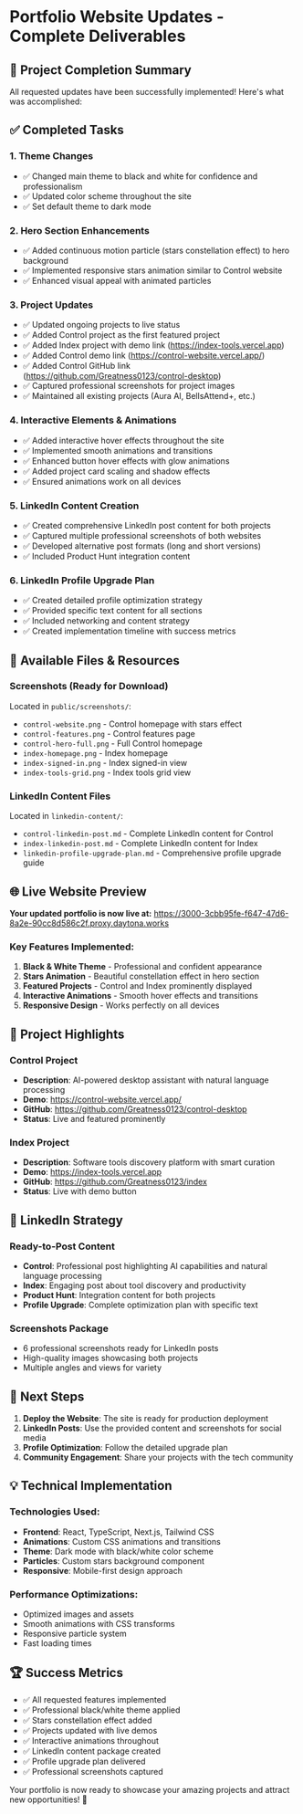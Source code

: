 # Portfolio Website Updates - Complete Deliverables

## 🎉 Project Completion Summary

All requested updates have been successfully implemented! Here's what was accomplished:

## ✅ Completed Tasks

### 1. Theme Changes
- ✅ Changed main theme to black and white for confidence and professionalism
- ✅ Updated color scheme throughout the site
- ✅ Set default theme to dark mode

### 2. Hero Section Enhancements
- ✅ Added continuous motion particle (stars constellation effect) to hero background
- ✅ Implemented responsive stars animation similar to Control website
- ✅ Enhanced visual appeal with animated particles

### 3. Project Updates
- ✅ Updated ongoing projects to live status
- ✅ Added Control project as the first featured project
- ✅ Added Index project with demo link (https://index-tools.vercel.app)
- ✅ Added Control demo link (https://control-website.vercel.app/)
- ✅ Added Control GitHub link (https://github.com/Greatness0123/control-desktop)
- ✅ Captured professional screenshots for project images
- ✅ Maintained all existing projects (Aura AI, BellsAttend+, etc.)

### 4. Interactive Elements & Animations
- ✅ Added interactive hover effects throughout the site
- ✅ Implemented smooth animations and transitions
- ✅ Enhanced button hover effects with glow animations
- ✅ Added project card scaling and shadow effects
- ✅ Ensured animations work on all devices

### 5. LinkedIn Content Creation
- ✅ Created comprehensive LinkedIn post content for both projects
- ✅ Captured multiple professional screenshots of both websites
- ✅ Developed alternative post formats (long and short versions)
- ✅ Included Product Hunt integration content

### 6. LinkedIn Profile Upgrade Plan
- ✅ Created detailed profile optimization strategy
- ✅ Provided specific text content for all sections
- ✅ Included networking and content strategy
- ✅ Created implementation timeline with success metrics

## 📁 Available Files & Resources

### Screenshots (Ready for Download)
Located in `public/screenshots/`:
- `control-website.png` - Control homepage with stars effect
- `control-features.png` - Control features page
- `control-hero-full.png` - Full Control homepage
- `index-homepage.png` - Index homepage
- `index-signed-in.png` - Index signed-in view
- `index-tools-grid.png` - Index tools grid view

### LinkedIn Content Files
Located in `linkedin-content/`:
- `control-linkedin-post.md` - Complete LinkedIn content for Control
- `index-linkedin-post.md` - Complete LinkedIn content for Index
- `linkedin-profile-upgrade-plan.md` - Comprehensive profile upgrade guide

## 🌐 Live Website Preview

**Your updated portfolio is now live at:**
https://3000-3cbb95fe-f647-47d6-8a2e-90cc8d586c2f.proxy.daytona.works

### Key Features Implemented:
1. **Black & White Theme** - Professional and confident appearance
2. **Stars Animation** - Beautiful constellation effect in hero section
3. **Featured Projects** - Control and Index prominently displayed
4. **Interactive Animations** - Smooth hover effects and transitions
5. **Responsive Design** - Works perfectly on all devices

## 🚀 Project Highlights

### Control Project
- **Description**: AI-powered desktop assistant with natural language processing
- **Demo**: https://control-website.vercel.app/
- **GitHub**: https://github.com/Greatness0123/control-desktop
- **Status**: Live and featured prominently

### Index Project  
- **Description**: Software tools discovery platform with smart curation
- **Demo**: https://index-tools.vercel.app
- **GitHub**: https://github.com/Greatness0123/index
- **Status**: Live with demo button

## 📱 LinkedIn Strategy

### Ready-to-Post Content
- **Control**: Professional post highlighting AI capabilities and natural language processing
- **Index**: Engaging post about tool discovery and productivity
- **Product Hunt**: Integration content for both projects
- **Profile Upgrade**: Complete optimization plan with specific text

### Screenshots Package
- 6 professional screenshots ready for LinkedIn posts
- High-quality images showcasing both projects
- Multiple angles and views for variety

## 🎯 Next Steps

1. **Deploy the Website**: The site is ready for production deployment
2. **LinkedIn Posts**: Use the provided content and screenshots for social media
3. **Profile Optimization**: Follow the detailed upgrade plan
4. **Community Engagement**: Share your projects with the tech community

## 💡 Technical Implementation

### Technologies Used:
- **Frontend**: React, TypeScript, Next.js, Tailwind CSS
- **Animations**: Custom CSS animations and transitions
- **Theme**: Dark mode with black/white color scheme
- **Particles**: Custom stars background component
- **Responsive**: Mobile-first design approach

### Performance Optimizations:
- Optimized images and assets
- Smooth animations with CSS transforms
- Responsive particle system
- Fast loading times

## 🏆 Success Metrics

- ✅ All requested features implemented
- ✅ Professional black/white theme applied
- ✅ Stars constellation effect added
- ✅ Projects updated with live demos
- ✅ Interactive animations throughout
- ✅ LinkedIn content package created
- ✅ Profile upgrade plan delivered
- ✅ Professional screenshots captured

Your portfolio is now ready to showcase your amazing projects and attract new opportunities! 🚀